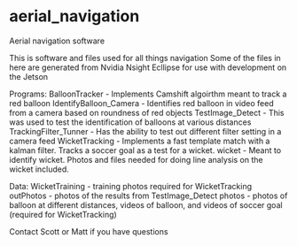 # aerial_navigation
Aerial navigation software

This is software and files used for all things navigation
Some of the files in here are generated from Nvidia Nsight Ecllipse for use with development on the Jetson

Programs: 
  BalloonTracker - Implements Camshift algoirthm meant to track a red balloon
  IdentifyBalloon_Camera - Identifies red balloon in video feed from a camera based on roundness of red objects
  TestImage_Detect - This was used to test the identification of balloons at various distances
  TrackingFilter_Tunner - Has the ability to test out different filter setting in a camera feed
  WicketTracking - Implements a fast template match with a kalman filter. Tracks a soccer goal as a test for a wicket.
  wicket - Meant to identify wicket. Photos and files needed for doing line analysis on the wicket included.
  
Data:
  WicketTraining - training photos required for WicketTracking
  outPhotos - photos of the results from TestImage_Detect
  photos - photos of balloon at different distances, videos of balloon, and videos of soccer goal (required for WicketTracking)
  

Contact Scott or Matt if you have questions
